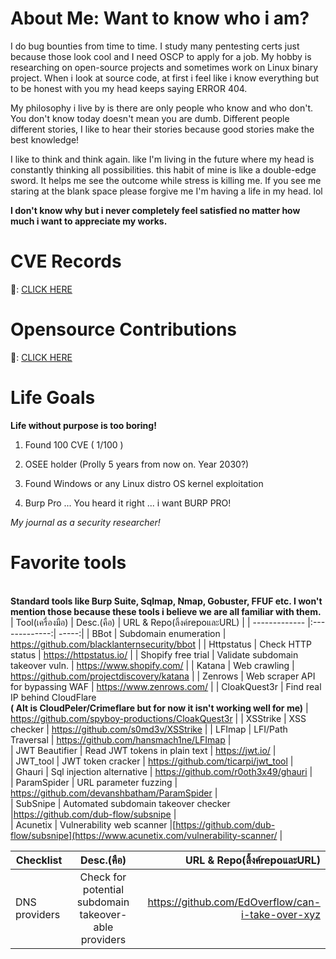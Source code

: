 <h1>About Me: Want to know who i am?</h1>
<p>I do bug bounties from time to time. I study many pentesting certs just because those look cool and I need OSCP to apply for a job. My hobby is researching on open-source projects and sometimes work on Linux binary project. When i look at source code, at first i feel like i know everything but to be honest with you my head keeps saying ERROR 404.</p>

<p>My philosophy i live by is there are only people who know and who don't. You don't know today doesn't mean you are dumb. Different people different stories, I like to hear their stories because good stories make the best knowledge!</p>

I like to think and think again. like I'm living in the future where my head is constantly thinking all possibilities. this habit of mine is like a double-edge sword. It helps me see the outcome while stress is killing me. If you see me staring at the blank space please forgive me I'm having a life in my head. lol

<b>I don't know why but i never completely feel satisfied no matter how much i want to appreciate my works.</b>



<h1>CVE Records</h1>

:file_folder:: [CLICK HERE](https://github.com/yamerooo123/CVE/tree/main)

<h1>Opensource Contributions</h1>

:rocket:: [CLICK HERE](https://github.com/yamerooo123/ResearchNBugBountyEncyclopedia/blob/main/Contributions/Lists.md)

<h1>Life Goals</h1>

**Life without purpose is too boring!**

1. Found 100 CVE ( 1/100 )
  
2. OSEE holder (Prolly 5 years from now on. Year 2030?)

3. Found Windows or any Linux distro OS kernel exploitation

4. Burp Pro ... You heard it right ... i want BURP PRO!


<i>My journal as a security researcher!</i><br />
<b><h1>Favorite tools</h1></b><br />
<b>Standard tools like Burp Suite, Sqlmap, Nmap, Gobuster, FFUF etc. I won't mention those because these tools i believe we are all familiar with them.</b><br />
| Tool(เครื่องมือ)        | Desc.(คือ)          | URL & Repo(ลิ้งค์repoและURL)  |
| ------------- |:-------------:| -----:|
| BBot      | Subdomain enumeration | https://github.com/blacklanternsecurity/bbot |
| Httpstatus      | Check HTTP status      |   https://httpstatus.io/ | 
| Shopify free trial | Validate subdomain takeover vuln.      |  https://www.shopify.com/ |
| Katana | Web crawling      | https://github.com/projectdiscovery/katana |
| Zenrows | Web scraper API for bypassing WAF      |  https://www.zenrows.com/ |
| CloakQuest3r | Find real IP behind CloudFlare <br /><b>( Alt is CloudPeler/Crimeflare but for now it isn't working well for me)</b>     |  https://github.com/spyboy-productions/CloakQuest3r |
| XSStrike | XSS checker      |  https://github.com/s0md3v/XSStrike |
| LFImap | LFI/Path Traversal      |  https://github.com/hansmach1ne/LFImap |<br />
| JWT Beautifier  | Read JWT tokens in plain text      |  https://jwt.io/ |<br />
| JWT_tool | JWT token cracker     |  https://github.com/ticarpi/jwt_tool |<br />
| Ghauri | Sql injection alternative  |  https://github.com/r0oth3x49/ghauri |<br />
| ParamSpider | URL parameter fuzzing  |  https://github.com/devanshbatham/ParamSpider |<br />
| SubSnipe | Automated subdomain takeover checker  |https://github.com/dub-flow/subsnipe |<br />
| Acunetix | Vulnerability web scanner  |[https://github.com/dub-flow/subsnipe](https://www.acunetix.com/vulnerability-scanner/ |<br />






| Checklist        | Desc.(คือ)          | URL & Repo(ลิ้งค์repoและURL)  |
| ------------- |:-------------:| -----:|
| DNS providers      | Check for potential subdomain takeover-able providers      | https://github.com/EdOverflow/can-i-take-over-xyz   | 














